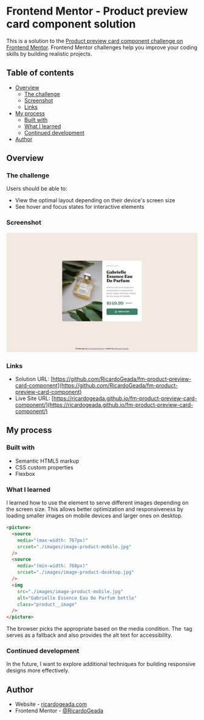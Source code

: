 # Frontend Mentor - Product preview card component solution

This is a solution to the [Product preview card component challenge on Frontend Mentor](https://www.frontendmentor.io/challenges/product-preview-card-component-GO7UmttRfa). Frontend Mentor challenges help you improve your coding skills by building realistic projects.

## Table of contents

- [Overview](#overview)
  - [The challenge](#the-challenge)
  - [Screenshot](#screenshot)
  - [Links](#links)
- [My process](#my-process)
  - [Built with](#built-with)
  - [What I learned](#what-i-learned)
  - [Continued development](#continued-development)
- [Author](#author)

## Overview

### The challenge

Users should be able to:

- View the optimal layout depending on their device's screen size
- See hover and focus states for interactive elements

### Screenshot

![](./screenshot.png)

### Links

- Solution URL: [https://github.com/RicardoGeada/fm-product-preview-card-component](https://github.com/RicardoGeada/fm-product-preview-card-component)
- Live Site URL: [https://ricardogeada.github.io/fm-product-preview-card-component/](https://ricardogeada.github.io/fm-product-preview-card-component/)

## My process

### Built with

- Semantic HTML5 markup
- CSS custom properties
- Flexbox

### What I learned

I learned how to use the <picture> element to serve different images depending on the screen size. This allows better optimization and responsiveness by loading smaller images on mobile devices and larger ones on desktop.

```html
<picture>
  <source
    media="(max-width: 767px)"
    srcset="./images/image-product-mobile.jpg"
  />
  <source
    media="(min-width: 768px)"
    srcset="./images/image-product-desktop.jpg"
  />
  <img
    src="./images/image-product-mobile.jpg"
    alt="Gabrielle Essence Eau De Parfum bottle"
    class="product__image"
  />
</picture>
```

The browser picks the appropriate <source> based on the media condition. The <img> tag serves as a fallback and also provides the alt text for accessibility.

### Continued development

In the future, I want to explore additional techniques for building responsive designs more effectively.


## Author

- Website - [ricardogeada.com](https://www.ricardogeada.com)
- Frontend Mentor - [@RicardoGeada](https://www.frontendmentor.io/profile/RicardoGeada)


